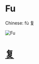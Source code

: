 # Fu

Chinese: fù 复

![Fu](https://88o.io/wp-content/uploads/2018/09/24-e5a48dfu.jpg)

# [复](./e5a48dfu_cn.md)
